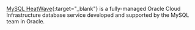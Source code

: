 [MySQL HeatWave](https://docs.oracle.com/iaas/mysql-database/index.html){:target="_blank"} is a fully-managed Oracle Cloud Infrastructure database service developed and supported by the MySQL team in Oracle.
